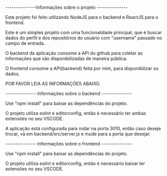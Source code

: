 ---------------Informações sobre o projeto ---------------

Este projeto foi feito utilizando NodeJS para o backend e ReactJS para o frontend.

Este é um simples projeto com uma funcionalidade principal, que é buscar dados do perfil e dos repositórios do usuário com "username" passado no campo de entrada.

O backend da aplicação consome a API do github para coletar as informações que são disponibilizadas de maneira pública.

O frontend consome a API(backend) feita por mim, para disponibilizar os dados.

POR FAVOR LEIA AS INFORMAÇÕES ABAIXO.

--------------- Informações sobre o backend ---------------

Use "npm install" para baixar as dependências do projeto.

O projeto utiliza eslint e editorconfig, então é necessário ter ambas extensões no seu VSCODE.

A aplicação está configurada para rodar na porta 3010, então caso deseje trocar, vá em backend/src/server.js e mude para a porta que desejar.

--------------- Informações sobre o frontend ---------------

Use "npm install" para baixar as dependências do projeto.

O projeto utiliza eslint e editorconfig, então é necessário baixar ter extensões no seu VSCODE.
